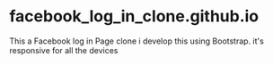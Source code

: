 # facebook_log_in_clone.github.io
This a Facebook log in Page clone i develop this using Bootstrap. it's responsive for all the devices 
